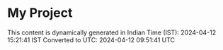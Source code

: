 # My Project

This content is dynamically generated in Indian Time (IST): 2024-04-12 15:21:41 IST
Converted to UTC: 2024-04-12 09:51:41 UTC

